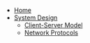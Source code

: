 - [Home](/)
- [System Design](system-design/)
  - [Client-Server Model](system-design/client-server-model.md)
  - [Network Protocols](system-design/network-protocols.md)
